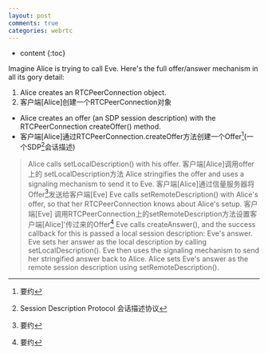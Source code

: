 ```yaml
---
layout: post
comments: true
categories: webrtc
---
```


* content
{:toc}

Imagine Alice is trying to call Eve. Here's the full offer/answer mechanism in all its gory detail:
1.  Alice creates an RTCPeerConnection object.  
1.  客户端[Alice]创建一个RTCPeerConnection对象  
-  Alice creates an offer (an SDP session description) with the RTCPeerConnection createOffer() method.
-  客户端[Alice]通过RTCPeerConnection.createOffer方法创建一个Offer[^Offer](一个SDP[^SDP]会话描述)
>  Alice calls setLocalDescription() with his offer.
> 客户端[Alice]调用offer上的 setLocalDescription方法
>  Alice stringifies the offer and uses a signaling mechanism to send it to Eve.
> 客户端[Alice]通过信量服务器将Offer[^Offer]发送给客户端[Eve]
>  Eve calls setRemoteDescription() with Alice's offer, so that her RTCPeerConnection knows about Alice's setup.
> 客户端[Eve] 调用RTCPeerConnection上的setRemoteDescription方法设置客户端[Alice]'传过来的Offer[^Offer]
>   Eve calls createAnswer(), and the success callback for this is passed a local session description: Eve's answer.
>   Eve sets her answer as the local description by calling setLocalDescription().
>   Eve then uses the signaling mechanism to send her stringified answer back to Alice.
>   Alice sets Eve's answer as the remote session description using setRemoteDescription().

[^Offer]: 要约
[^SDP]: Session Description Protocol 会话描述协议
